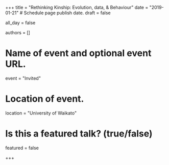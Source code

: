 +++
title = "Rethinking Kinship: Evolution, data, & Behaviour"
date = "2019-01-21"  # Schedule page publish date.
draft = false
           
all_day = false
           
authors = []
           
# Name of event and optional event URL.
event = "Invited"
           
# Location of event.
location = "University of Waikato"
           
# Is this a featured talk? (true/false)
featured = false
           
+++
